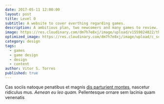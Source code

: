 ```yaml
---
date: 2017-05-11 12:00:00
layout: post
title: Level 0
subtitle: A website to cover everthing regarding games.
description: A ambitious plan, two newcomers and many games to review.
image: https://res.cloudinary.com/dm7h7e8xj/image/upload/v1559824822/theme15_oqsl4z.jpg
optimized_image: https://res.cloudinary.com/dm7h7e8xj/image/upload/c_scale,w_380/v1559824822/theme15_oqsl4z.jpg
category: design
tags:
  - games
  - game design
  - design
  - content
author: Vitor S. Torres
published: true
---
```


Cas sociis natoque penatibus et magnis <a href="#">dis parturient montes</a>, nascetur ridiculus mus. *Aenean eu leo quam.* Pellentesque ornare sem lacinia quam venenatis 
